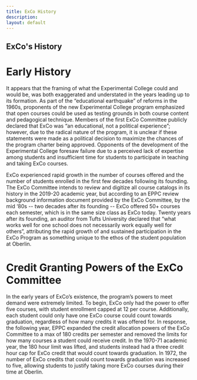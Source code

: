 ```yaml
---
title: ExCo History
description:
layout: default
---
```

## ExCo's History
# Early History
It appears that the framing of what the Experimental College could and would be, was both exaggerated and understated in the years leading up to its formation. As part of the “educational earthquake” of reforms in the 1960s, proponents of the new Experimental College program emphasized that open courses could be used as testing grounds in both course content and pedagogical technique. Members of the first ExCo Committee publicly declared that ExCo was “an educational, not a political experience”; however, due to the radical nature of the program, it is unclear if these statements were made as a political decision to maximize the chances of the program charter being approved. Opponents of the development of the Experimental College foresaw failure due to a perceived lack of expertise among students and insufficient time for students to participate in teaching and taking ExCo courses. 

ExCo experienced rapid growth in the number of courses offered and the number of students enrolled in the first few decades following its founding. The ExCo Committee intends to review and digitize all course catalogs in its history in the 2019-20 academic year, but according to an EPPC review background information document provided by the ExCo Committee, by the mid ‘80s -- two decades after its founding -- ExCo offered 50+ courses each semester, which is in the same size class as ExCo today. Twenty years after its founding, an auditor from Tufts University declared that “what works well for one school does not necessarily work equally well for others”, attributing the rapid growth of and sustained participation in the ExCo Program as something unique to the ethos of the student population at Oberlin. 

# Credit Granting Powers of the ExCo Committee
In the early years of ExCo’s existence, the program’s powers to meet demand were extremely limited. To begin, ExCo only had the power to offer five courses, with student enrollment capped at 12 per course. Additionally, each student could only have one ExCo course could count towards graduation, regardless of how many credits it was offered for. In response, the following year, EPPC expanded the credit allocation powers of the ExCo Committee to a max of 180 credits per semester and removed the limits for how many courses a student could receive credit. In the 1970-71 academic year, the 180 hour limit was lifted, and students instead had a three credit hour cap for ExCo credit that would count towards graduation. In 1972, the number of ExCo credits that could count towards graduation was increased to five, allowing students to justify taking more ExCo courses during their time at Oberlin. 
